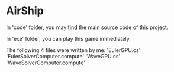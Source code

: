 # AirShip

In 'code' folder, you may find the main source code of this project.

In 'exe' folder, you can play this game immediately.

The following 4 files were written by me:
'EulerGPU.cs'
'EulerSolverComputer.compute'
'WaveGPU.cs'
'WaveSolverComputer.compute'
